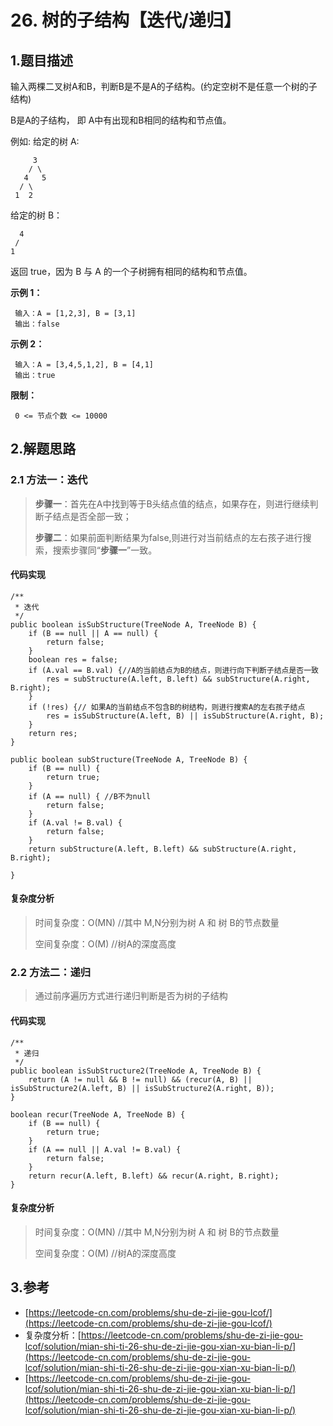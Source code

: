 # 26. 树的子结构【迭代/递归】

## 1.题目描述

输入两棵二叉树A和B，判断B是不是A的子结构。\(约定空树不是任意一个树的子结构\)

B是A的子结构， 即 A中有出现和B相同的结构和节点值。

例如: 给定的树 A:

```text
     3
    / \
   4   5
  / \
 1  2 
```

 给定的树 B：

```text
  4
 /
1 
```

返回 true，因为 B 与 A 的一个子树拥有相同的结构和节点值。

**示例 1：**

```text
 输入：A = [1,2,3], B = [3,1]
 输出：false
```

**示例 2：**

```text
 输入：A = [3,4,5,1,2], B = [4,1]
 输出：true
```

**限制：**

```text
 0 <= 节点个数 <= 10000
```

## 2.解题思路

### 2.1 方法一：迭代

> **步骤一**：首先在A中找到等于B头结点值的结点，如果存在，则进行继续判断子结点是否全部一致；
>
> **步骤二**：如果前面判断结果为false,则进行对当前结点的左右孩子进行搜索，搜索步骤同“**步骤一**”一致。

#### 代码实现

```text
/**
 * 迭代
 */
public boolean isSubStructure(TreeNode A, TreeNode B) {
    if (B == null || A == null) {
        return false;
    }
    boolean res = false;
    if (A.val == B.val) {//A的当前结点为B的结点，则进行向下判断子结点是否一致
        res = subStructure(A.left, B.left) && subStructure(A.right, B.right);
    }
    if (!res) {// 如果A的当前结点不包含B的树结构，则进行搜索A的左右孩子结点
        res = isSubStructure(A.left, B) || isSubStructure(A.right, B);
    }
    return res;
}

public boolean subStructure(TreeNode A, TreeNode B) {
    if (B == null) {
        return true;
    }
    if (A == null) { //B不为null
        return false;
    }
    if (A.val != B.val) {
        return false;
    }
    return subStructure(A.left, B.left) && subStructure(A.right, B.right);

}
```

#### 复杂度分析

> 时间复杂度：O\(MN\) //其中 M,N分别为树 A 和 树 B的节点数量 
>
> 空间复杂度：O\(M\) //树A的深度高度

### 2.2 方法二：递归

> 通过前序遍历方式进行递归判断是否为树的子结构

#### 代码实现

```text
/**
 * 递归
 */
public boolean isSubStructure2(TreeNode A, TreeNode B) {
    return (A != null && B != null) && (recur(A, B) || isSubStructure2(A.left, B) || isSubStructure2(A.right, B));
}

boolean recur(TreeNode A, TreeNode B) {
    if (B == null) {
        return true;
    }
    if (A == null || A.val != B.val) {
        return false;
    }
    return recur(A.left, B.left) && recur(A.right, B.right);
}
```

#### 复杂度分析

> 时间复杂度：O\(MN\) //其中 M,N分别为树 A 和 树 B的节点数量 
>
> 空间复杂度：O\(M\) //树A的深度高度

## 3.参考

* [https://leetcode-cn.com/problems/shu-de-zi-jie-gou-lcof/](https://leetcode-cn.com/problems/shu-de-zi-jie-gou-lcof/)
* 复杂度分析：[https://leetcode-cn.com/problems/shu-de-zi-jie-gou-lcof/solution/mian-shi-ti-26-shu-de-zi-jie-gou-xian-xu-bian-li-p/](https://leetcode-cn.com/problems/shu-de-zi-jie-gou-lcof/solution/mian-shi-ti-26-shu-de-zi-jie-gou-xian-xu-bian-li-p/)
* [https://leetcode-cn.com/problems/shu-de-zi-jie-gou-lcof/solution/mian-shi-ti-26-shu-de-zi-jie-gou-xian-xu-bian-li-p/](https://leetcode-cn.com/problems/shu-de-zi-jie-gou-lcof/solution/mian-shi-ti-26-shu-de-zi-jie-gou-xian-xu-bian-li-p/)

